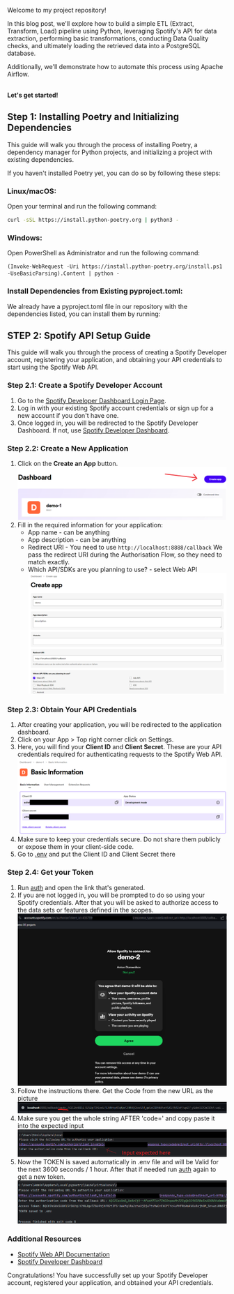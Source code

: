 Welcome to my project repository! 

In this blog post, we'll explore how to build a simple ETL (Extract, Transform, Load) pipeline using Python, leveraging Spotify's API for data extraction, performing basic transformations, conducting Data Quality checks, and ultimately loading the retrieved data into a PostgreSQL database. 

Additionally, we'll demonstrate how to automate this process using Apache Airflow.


\
**Let's get started!**




## Step 1: Installing Poetry and Initializing Dependencies
This guide will walk you through the process of installing Poetry, a dependency manager for Python projects, and initializing a project with existing dependencies.

If you haven't installed Poetry yet, you can do so by following these steps:

### Linux/macOS:

Open your terminal and run the following command:

```bash
curl -sSL https://install.python-poetry.org | python3 -
```

### Windows:
Open PowerShell as Administrator and run the following command:
```commandline
(Invoke-WebRequest -Uri https://install.python-poetry.org/install.ps1 -UseBasicParsing).Content | python -
```

### Install Dependencies from Existing pyproject.toml:
We already have a pyproject.toml file in our repository with the dependencies listed, you can install them by running:

## STEP 2: Spotify API Setup Guide

This guide will walk you through the process of creating a Spotify Developer account, registering your application, and obtaining your API credentials to start using the Spotify Web API.

### Step 2.1: Create a Spotify Developer Account

1. Go to the [Spotify Developer Dashboard Login Page](https://developer.spotify.com/dashboard/login).
2. Log in with your existing Spotify account credentials or sign up for a new account if you don't have one.
3. Once logged in, you will be redirected to the Spotify Developer Dashboard. If not, use [Spotify Developer Dashboard](https://developer.spotify.com/dashboard).

### Step 2.2: Create a New Application

1. Click on the **Create an App** button. 
![](images/spotify-dashboard-app.png)
2. Fill in the required information for your application:
   - App name - can be anything
   - App description - can be anything
   - Redirect URI - You need to use ```http://localhost:8888/callback``` We pass the redirect URI during the Authorisation Flow, so they need to match exactly.
   - Which API/SDKs are you planning to use? - select Web API
     ![](images/spotify-api-create-app.png)

### Step 2.3: Obtain Your API Credentials

1. After creating your application, you will be redirected to the application dashboard.
2. Click on your App > Top right corner click on Settings.
3. Here, you will find your **Client ID** and **Client Secret**. These are your API credentials required for authenticating requests to the Spotify Web API.
![](images/spotify-api-app-secrets.png)
5. Make sure to keep your credentials secure. Do not share them publicly or expose them in your client-side code.
5. Go to [.env](.env) and put the Client ID and Client Secret there

### Step 2.4: Get your Token

1. Run [auth](auth.py) and open the link that's generated.
2. If you are not logged in, you will be prompted to do so using your Spotify credentials. After that you will be asked to authorize access to the data sets or features defined in the scopes.
![](images/spotify-app-login-first-time.png)
3. Follow the instructions there. Get the Code from the new URL as the picture 
![](images/auth-code.png)
4. Make sure you get the whole string AFTER 'code=' and copy paste it into the expected input
![](images/auth-code-input.png)
5. Now the TOKEN is saved automatically in .env file and will be Valid for the next 3600 seconds / 1 hour. After that if needed run [auth](auth.py) again to get a new token.
![](images/auth-token-saved.png)



### Additional Resources

- [Spotify Web API Documentation](https://developer.spotify.com/documentation/web-api/)
- [Spotify Developer Dashboard](https://developer.spotify.com/dashboard/login)

Congratulations! You have successfully set up your Spotify Developer account, registered your application, and obtained your API credentials.
